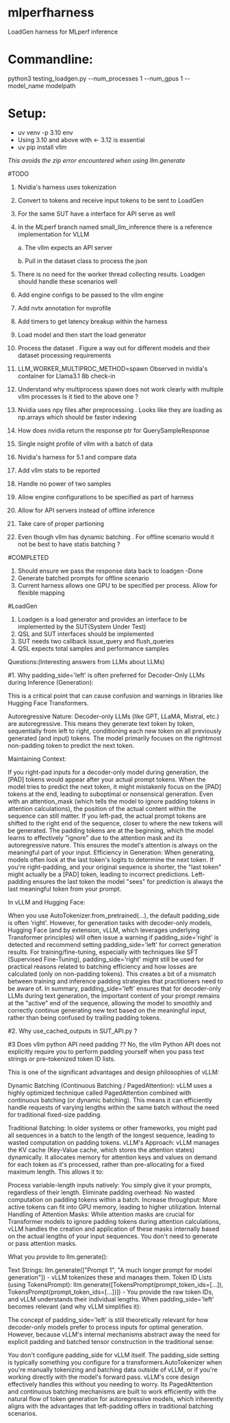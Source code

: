 # mlperfharness
LoadGen harness for MLperf inference 


# Commandline:
   python3 testing_loadgen.py --num_processes 1 --num_gpus 1 --model_name modelpath
   
# Setup:
  - uv venv -p 3.10 env
  - Using 3.10 and above with <- 3.12 is essential
  - uv pip install vllm
    
 *This avoids the zip error encountered when using llm.generate*

#TODO
 1. Nvidia's harness uses tokenization
 2. Convert to tokens and receive input tokens to be sent to LoadGen 
 4. For the same SUT have a interface for API serve as well
 5. In the MLperf branch named small_llm_inference there is a reference implementation for VLLM

    a. The vllm expects an API server
    
    b. Pull in the dataset class to process the json
 8. There is no need for the worker thread collecting results. Loadgen should handle these scenarios well
 9. Add engine configs to be passed to the vllm engine
 10. Add nvtx annotation for nvprofile
 11. Add timers to get latency breakup within the harness
 12. Load model and then start the load generator
 13. Process the dataset . Figure a way out for different models and their dataset processing requirements
 14. LLM_WORKER_MULTIPROC_METHOD=spawn Observed in nvidia's container for Llama3.1 8b check-in
 15. Understand why multiprocess spawn does not work clearly with multiple vllm processes Is it tied to the above one ?
 16. Nvidia uses npy files after preprocessing . Looks like they are loading as np.arrays which should be faster indexing 
 17. How does nvidia return the response ptr for QuerySampleResponse
 18. Single nsight profile of vllm with a batch of data
 19. Nvidia's harness for 5.1 and compare data
 20. Add vllm stats to be reported
 21. Handle no power of two samples
 22. Allow engine configurations to be specified as part of harness
 23. Allow for API servers instead of offline inference
 24. Take care of proper partioning
 25. Even though vllm has dynamic batching . For offline scenario would it not be best to have statis batching ?



#COMPLETED

 1. Should ensure we pass the response data back to loadgen -Done
 2. Generate batched prompts for offline scenario
 3. Current harness allows one GPU to be specified per process. Allow for flexible mapping

#LoadGen 
1. Loadgen is a load generator and provides an interface to be implemented by the SUT(System Under Test)
2. QSL and SUT interfaces should be implemented
3. SUT needs two callback issue_query and flush_queries
4. QSL expects total samples and performance samples


Questions:(Interesting answers from LLMs about LLMs)

#1. Why padding_side='left' is often preferred for Decoder-Only LLMs during Inference (Generation):

This is a critical point that can cause confusion and warnings in libraries like Hugging Face Transformers.

Autoregressive Nature: Decoder-only LLMs (like GPT, LLaMA, Mistral, etc.) are autoregressive. This means they generate text token by token, sequentially from left to right, conditioning each new token on all previously generated (and input) tokens. The model primarily focuses on the rightmost non-padding token to predict the next token.

Maintaining Context:

If you right-pad inputs for a decoder-only model during generation, the [PAD] tokens would appear after your actual prompt tokens. When the model tries to predict the next token, it might mistakenly focus on the [PAD] tokens at the end, leading to suboptimal or nonsensical generation. Even with an attention_mask (which tells the model to ignore padding tokens in attention calculations), the position of the actual content within the sequence can still matter.
If you left-pad, the actual prompt tokens are shifted to the right end of the sequence, closer to where the new tokens will be generated. The padding tokens are at the beginning, which the model learns to effectively "ignore" due to the attention mask and its autoregressive nature. This ensures the model's attention is always on the meaningful part of your input.
Efficiency in Generation:
When generating, models often look at the last token's logits to determine the next token. If you're right-padding, and your original sequence is shorter, the "last token" might actually be a [PAD] token, leading to incorrect predictions. Left-padding ensures the last token the model "sees" for prediction is always the last meaningful token from your prompt.

In vLLM and Hugging Face:

When you use AutoTokenizer.from_pretrained(...), the default padding_side is often 'right'.
However, for generation tasks with decoder-only models, Hugging Face (and by extension, vLLM, which leverages underlying Transformer principles) will often issue a warning if padding_side='right' is detected and recommend setting padding_side='left' for correct generation results.
For training/fine-tuning, especially with techniques like SFT (Supervised Fine-Tuning), padding_side='right' might still be used for practical reasons related to batching efficiency and how losses are calculated (only on non-padding tokens). This creates a bit of a mismatch between training and inference padding strategies that practitioners need to be aware of.
In summary, padding_side='left' ensures that for decoder-only LLMs during text generation, the important content of your prompt remains at the "active" end of the sequence, allowing the model to smoothly and correctly continue generating new text based on the meaningful input, rather than being confused by trailing padding tokens.

#2. Why use_cached_outputs in SUT_API.py ?

#3 Does vllm python API need padding ??
No, the vllm Python API does not explicitly require you to perform padding yourself when you pass text strings or pre-tokenized token ID lists.

This is one of the significant advantages and design philosophies of vLLM:

Dynamic Batching (Continuous Batching / PagedAttention):
vLLM uses a highly optimized technique called PagedAttention combined with continuous batching (or dynamic batching). This means it can efficiently handle requests of varying lengths within the same batch without the need for traditional fixed-size padding.


Traditional Batching: In older systems or other frameworks, you might pad all sequences in a batch to the length of the longest sequence, leading to wasted computation on padding tokens.
vLLM's Approach: vLLM manages the KV cache (Key-Value cache, which stores the attention states) dynamically. It allocates memory for attention keys and values on demand for each token as it's processed, rather than pre-allocating for a fixed maximum length. This allows it to: 

Process variable-length inputs natively: You simply give it your prompts, regardless of their length.
Eliminate padding overhead: No wasted computation on padding tokens within a batch.
Increase throughput: More active tokens can fit into GPU memory, leading to higher utilization.
Internal Handling of Attention Masks:
While attention masks are crucial for Transformer models to ignore padding tokens during attention calculations, vLLM handles the creation and application of these masks internally based on the actual lengths of your input sequences. You don't need to generate or pass attention masks.

What you provide to llm.generate():

Text Strings: llm.generate(["Prompt 1", "A much longer prompt for model generation"]) - vLLM tokenizes these and manages them.
Token ID Lists (using TokensPrompt): llm.generate([TokensPrompt(prompt_token_ids=[...]), TokensPrompt(prompt_token_ids=[...])]) - You provide the raw token IDs, and vLLM understands their individual lengths.
When padding_side='left' becomes relevant (and why vLLM simplifies it):

The concept of padding_side='left' is still theoretically relevant for how decoder-only models prefer to process inputs for optimal generation. However, because vLLM's internal mechanisms abstract away the need for explicit padding and batched tensor construction in the traditional sense:

You don't configure padding_side for vLLM itself. The padding_side setting is typically something you configure for a transformers.AutoTokenizer when you're manually tokenizing and batching data outside of vLLM, or if you're working directly with the model's forward pass.
vLLM's core design effectively handles this without you needing to worry. Its PagedAttention and continuous batching mechanisms are built to work efficiently with the natural flow of token generation for autoregressive models, which inherently aligns with the advantages that left-padding offers in traditional batching scenarios.
